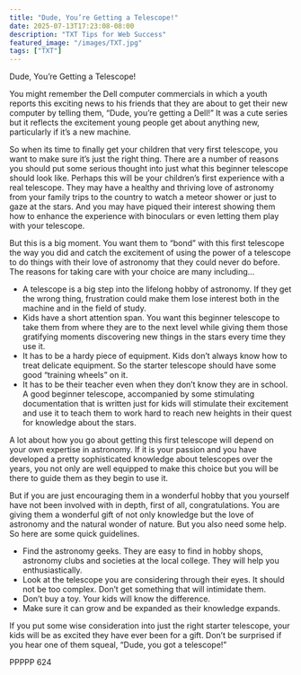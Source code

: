 ```yaml
---
title: "Dude, You’re Getting a Telescope!"
date: 2025-07-13T17:23:08-08:00
description: "TXT Tips for Web Success"
featured_image: "/images/TXT.jpg"
tags: ["TXT"]
---
```


Dude, You’re Getting a Telescope!

You might remember the Dell computer commercials in which a youth reports this exciting news to his friends that they are about to get their new computer by telling them, “Dude, you’re getting a Dell!”  It was a cute series but it reflects the excitement young people get about anything new, particularly if it’s a new machine.

So when its time to finally get your children that very first telescope, you want to make sure it’s just the right thing.  There are a number of reasons you should put some serious thought into just what this beginner telescope should look like.  Perhaps this will be your children’s first experience with a real telescope.  They may have a healthy and thriving love of astronomy from your family trips to the country to watch a meteor shower or just to gaze at the stars.  And you may have piqued their interest showing them how to enhance the experience with binoculars or even letting them play with your telescope.

But this is a big moment.  You want them to “bond” with this first telescope the way you did and catch the excitement of using the power of a telescope to do things with their love of astronomy that they could never do before.  The reasons for taking care with your choice are many including…

*	A telescope is a big step into the lifelong hobby of astronomy.  If they get the wrong thing, frustration could make them lose interest both in the machine and in the field of study.
*	Kids have a short attention span.  You want this beginner telescope to take them from where they are to the next level while giving them those gratifying moments discovering new things in the stars every time they use it.  
*	It has to be a hardy piece of equipment.  Kids don’t always know how to treat delicate equipment.  So the starter telescope should have some good “training wheels” on it.
*	It has to be their teacher even when they don’t know they are in school.  A good beginner telescope, accompanied by some stimulating documentation that is written just for kids will stimulate their excitement and use it to teach them to work hard to reach new heights in their quest for knowledge about the stars.

A lot about how you go about getting this first telescope will depend on your own expertise in astronomy.  If it is your passion and you have developed a pretty sophisticated knowledge about telescopes over the years, you not only are well equipped to make this choice but you will be there to guide them as they begin to use it.

But if you are just encouraging them in a wonderful hobby that you yourself have not been involved with in depth, first of all, congratulations.  You are giving them a wonderful gift of not only knowledge but the love of astronomy and the natural wonder of nature.  But you also need some help.  So here are some quick guidelines.

*	Find the astronomy geeks.  They are easy to find in hobby shops, astronomy clubs and societies at the local college.  They will help you enthusiastically.
*	Look at the telescope you are considering through their eyes.  It should not be too complex.  Don’t get something that will intimidate them.
*	Don’t buy a toy.  Your kids will know the difference.
*	Make sure it can grow and be expanded as their knowledge expands.

If you put some wise consideration into just the right starter telescope, your kids will be as excited they have ever been for a gift.  Don’t be surprised if you hear one of them squeal, “Dude, you got a telescope!”

PPPPP 624

